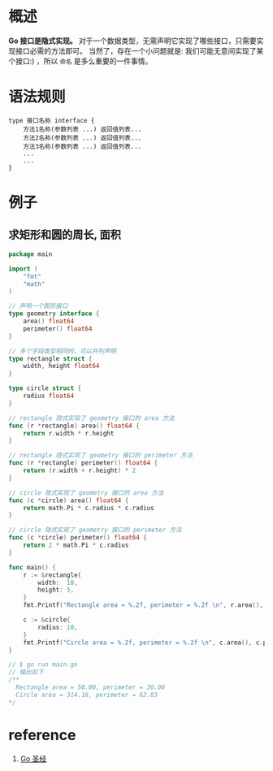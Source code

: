 # 概述

**Go 接口是隐式实现。** 对于一个数据类型，无需声明它实现了哪些接口，只需要实现接口必需的方法即可。
当然了，存在一个小问题就是: 我们可能无意间实现了某个接口:) ，所以 `命名` 是多么重要的一件事情。

# 语法规则

```shell
type 接口名称 interface {
	方法1名称(参数列表 ...) 返回值列表...
	方法2名称(参数列表 ...) 返回值列表...
	方法3名称(参数列表 ...) 返回值列表...
	...
	...
}
```

# 例子

## 求矩形和圆的周长, 面积

```go
package main

import (
	"fmt"
	"math"
)

// 声明一个图形接口
type geometry interface {
	area() float64
	perimeter() float64
}

// 多个字段类型相同时，可以并列声明
type rectangle struct {
	width, height float64
}

type circle struct {
	radius float64
}

// rectangle 隐式实现了 geometry 接口的 area 方法
func (r *rectangle) area() float64 {
	return r.width * r.height
}

// rectangle 隐式实现了 geometry 接口的 perimeter 方法
func (r *rectangle) perimeter() float64 {
	return (r.width + r.height) * 2
}

// circle 隐式实现了 geometry 接口的 area 方法
func (c *circle) area() float64 {
	return math.Pi * c.radius * c.radius
}

// circle 隐式实现了 geometry 接口的 perimeter 方法
func (c *circle) perimeter() float64 {
	return 2 * math.Pi * c.radius
}

func main() {
	r := &rectangle{
		width:  10,
		height: 5,
	}
	fmt.Printf("Rectangle area = %.2f, perimeter = %.2f \n", r.area(), r.perimeter())

	c := &circle{
		radius: 10,
	}
	fmt.Printf("Circle area = %.2f, perimeter = %.2f \n", c.area(), c.perimeter())
}

// $ go run main.go
// 输出如下 
/**
  Rectangle area = 50.00, perimeter = 30.00
  Circle area = 314.16, perimeter = 62.83
*/
```

# reference

1. [Go 圣经](https://book.douban.com/subject/27044219)
